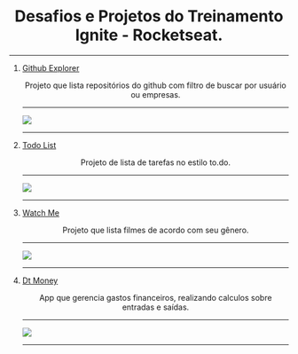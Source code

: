 <h1 align="center">Desafios e Projetos do Treinamento Ignite - Rocketseat.</h1>

<hr>

<ol>
<li>
<a href="https://github.com/Nscmnt/ignite-react/tree/main/0-github-explorer">Github Explorer</a>
<p align="center">Projeto que lista repositórios do github com filtro de buscar por usuário ou empresas.</p>
<hr>
<img src="https://ik.imagekit.io/Nscmnt/Projects/github-explorer_Yt9O8n7Np.gif?updatedAt=1636039354278">
</li>
<hr>
<li>
<a href="https://github.com/Nscmnt/ignite-react/tree/main/1-todo-list">Todo List</a>
<p align="center">Projeto de lista de tarefas no estilo to.do.</p>
<hr>
<img src="https://ik.imagekit.io/Nscmnt/Projects/todo-list_46NFcWV8c.gif?updatedAt=1636040677739">
</li>
<hr>

<li>
<a href="https://github.com/Nscmnt/ignite-react/tree/main/3-watch-me">Watch Me</a>
<p align="center">Projeto que lista filmes de acordo com seu gênero.</p>
<hr>
<img src="https://ik.imagekit.io/Nscmnt/Projects/watchme_1__RooyCV4wi.gif?updatedAt=1637677319207">
</li>
<hr>

<li>
<a href="https://github.com/Nscmnt/ignite-react/tree/main/4-dtmoney">Dt Money</a>
<p align="center">App que gerencia gastos financeiros, realizando calculos sobre entradas e saídas.</p>
<hr>
<img src="https://ik.imagekit.io/Nscmnt/Projects/dtmoney_9x4vdnieU.gif?updatedAt=1637676982358">
</li>
<hr>

</ol>
